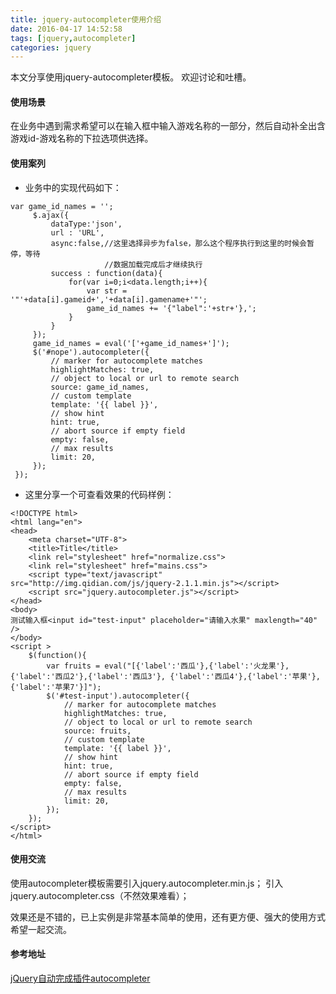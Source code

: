 ```yaml
---
title: jquery-autocompleter使用介绍
date: 2016-04-17 14:52:58
tags: [jquery,autocompleter]
categories: jquery
---
```

本文分享使用jquery-autocompleter模板。
欢迎讨论和吐槽。

#### 使用场景
在业务中遇到需求希望可以在输入框中输入游戏名称的一部分，然后自动补全出含游戏id-游戏名称的下拉选项供选择。

#### 使用案列
- 业务中的实现代码如下：
```$xslt
var game_id_names = '';
     $.ajax({
         dataType:'json',
         url : 'URL',
         async:false,//这里选择异步为false，那么这个程序执行到这里的时候会暂停，等待
                     //数据加载完成后才继续执行
         success : function(data){
             for(var i=0;i<data.length;i++){
                 var str = '"'+data[i].gameid+','+data[i].gamename+'"';
                 game_id_names += '{"label":'+str+'},';
             }
         }
     });
     game_id_names = eval('['+game_id_names+']');
     $('#nope').autocompleter({
         // marker for autocomplete matches
         highlightMatches: true,
         // object to local or url to remote search
         source: game_id_names,
         // custom template
         template: '{{ label }}',
         // show hint
         hint: true,
         // abort source if empty field
         empty: false,
         // max results
         limit: 20,
     });
 });
```
- 这里分享一个可查看效果的代码样例：
```
<!DOCTYPE html>
<html lang="en">
<head>
    <meta charset="UTF-8">
    <title>Title</title>
    <link rel="stylesheet" href="normalize.css">
    <link rel="stylesheet" href="mains.css">
    <script type="text/javascript" src="http://img.qidian.com/js/jquery-2.1.1.min.js"></script>
    <script src="jquery.autocompleter.js"></script>
</head>
<body>
测试输入框<input id="test-input" placeholder="请输入水果" maxlength="40" />
</body>
<script >
    $(function(){
        var fruits = eval("[{'label':'西瓜'},{'label':'火龙果'},{'label':'西瓜2'},{'label':'西瓜3'}, {'label':'西瓜4'},{'label':'苹果'},{'label':'苹果7'}]");
        $('#test-input').autocompleter({
            // marker for autocomplete matches
            highlightMatches: true,
            // object to local or url to remote search
            source: fruits,
            // custom template
            template: '{{ label }}',
            // show hint
            hint: true,
            // abort source if empty field
            empty: false,
            // max results
            limit: 20,
        });
    });
</script>
</html>
```


#### 使用交流
使用autocompleter模板需要引入jquery.autocompleter.min.js；
引入jquery.autocompleter.css（不然效果难看）；

效果还是不错的，已上实例是非常基本简单的使用，还有更方便、强大的使用方式希望一起交流。

#### 参考地址
[jQuery自动完成插件autocompleter](http://www.jq22.com/jquery-info438)